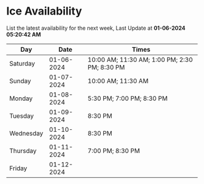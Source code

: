 # Ice Availability

List the latest availability for the next week, Last Update at **01-06-2024 05:20:42 AM**

| Day         | Date        | Times       |
| ----------- | ----------- | ----------- |
|Saturday|01-06-2024|10:00 AM; 11:30 AM; 1:00 PM; 2:30 PM; 8:30 PM|
|Sunday|01-07-2024|10:00 AM; 11:30 AM|
|Monday|01-08-2024|5:30 PM; 7:00 PM; 8:30 PM|
|Tuesday|01-09-2024|8:30 PM|
|Wednesday|01-10-2024|8:30 PM|
|Thursday|01-11-2024|7:00 PM; 8:30 PM|
|Friday|01-12-2024||
